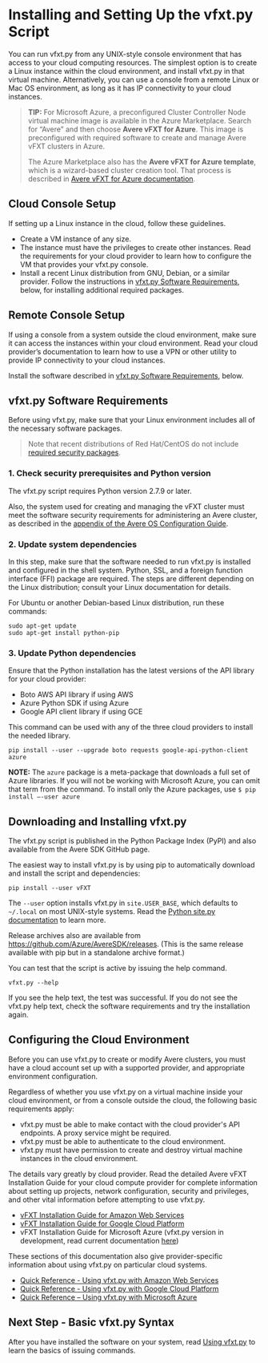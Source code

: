 # Installing and Setting Up the vfxt.py Script

You can run vfxt.py from any UNIX-style console environment that has access to your cloud computing resources. The simplest option is to create a Linux instance within the cloud environment, and install vfxt.py in that virtual machine. Alternatively, you can use a console from a remote Linux or Mac OS environment, as long as it has IP connectivity to your cloud instances.

> **TIP:** For Microsoft Azure, a preconfigured Cluster Controller Node virtual machine image is available in the Azure Marketplace. Search for “Avere” and then choose **Avere vFXT for Azure**. This image is preconfigured with required software to create and manage Avere vFXT clusters in Azure.  
>
> The Azure Marketplace also has the **Avere vFXT for Azure template**, which is a wizard-based cluster creation tool. That process is described in [Avere vFXT for Azure documentation](https://docs.microsoft.com/azure/avere-vfxt/).

## Cloud Console Setup

If setting up a Linux instance in the cloud, follow these guidelines.

* Create a VM instance of any size.
* The instance must have the privileges to create other instances. Read the requirements for your cloud provider to learn how to configure the VM that provides your vfxt.py console.
* Install a recent Linux distribution from GNU, Debian, or a similar provider. Follow the instructions in [vfxt.py Software Requirements](#vfxtpy-software-requirements), below, for installing additional required packages.

## Remote Console Setup

If using a console from a system outside the cloud environment, make sure it can access the instances within your cloud environment. Read your cloud provider’s documentation to learn how to use a VPN or other utility to provide IP connectivity to your cloud instances.

Install the software described in [vfxt.py Software Requirements](#vfxtpy-software-requirements), below.

## vfxt.py Software Requirements

Before using vfxt.py, make sure that your Linux environment includes all of the necessary software packages.

> Note that recent distributions of Red Hat/CentOS do not include [required security packages](<https://azure.github.io/Avere/legacy/ops_guide/4_7/html/security_prereqs.html>).

### 1. Check security prerequisites and Python version

The vfxt.py script requires Python version 2.7.9 or later.

Also, the system used for creating and managing the vFXT cluster must meet the software security requirements for administering an Avere cluster, as described in the [appendix of the Avere OS Configuration Guide](<https://azure.github.io/Avere/legacy/ops_guide/4_7/html/security_prereqs.html>).

### 2. Update system dependencies

In this step, make sure that the software needed to run vfxt.py is installed and configured in the shell system. Python, SSL, and a foreign function interface (FFI) package are required. The steps are different depending on the Linux distribution; consult your Linux documentation for details.

For Ubuntu or another Debian-based Linux distribution, run these commands:

    sudo apt-get update
    sudo apt-get install python-pip

<!-- * If using Red Hat Enterprise Linux or CentOS:       #RHEL/CentOS unsupported as of 9/2018

  ```bash
  sudo wget https://dl.fedoraproject.org/pub/epel/epel-release-latest-7.noarch.rpm
  sudo rpm -ivh epel-release-latest-7.noarch.rpm
  sudo yum install -y python-pip
  ```
-->

### 3. Update Python dependencies

Ensure that the Python installation has the latest versions of the API library for your cloud provider:

* Boto AWS API library if using AWS
* Azure Python SDK if using Azure
* Google API client library if using GCE

This command can be used with any of the three cloud providers to install the needed library.

    pip install --user --upgrade boto requests google-api-python-client azure

 **NOTE:** The `azure` package is a meta-package that downloads a full set of Azure libraries. If you will not be working with Microsoft Azure, you can omit that term from the command. To install only the Azure packages, use `$ pip install –-user azure`

## Downloading and Installing vfxt.py

The vfxt.py script is published in the Python Package Index (PyPI) and also available from the Avere SDK GitHub page.

The easiest way to install vfxt.py is by using pip to automatically download and install the script and dependencies:

    pip install --user vFXT

The `--user` option installs vfxt.py in `site.USER_BASE`, which defaults to `~/.local` on most UNIX-style systems. Read the [Python site.py documentation](<https://docs.python.org/2/library/site.html#site.USER_BASE>) to learn more.

Release archives also are available from <https://github.com/Azure/AvereSDK/releases>. (This is the same release available with pip but in a standalone archive format.)

You can test that the script is active by issuing the help command.

    vfxt.py --help

If you see the help text, the test was successful. If you do not see the vfxt.py help text, check the software requirements and try the installation again.

## Configuring the Cloud Environment

Before you can use vfxt.py to create or modify Avere clusters, you must have a cloud account set up with a supported provider, and appropriate environment configuration.

Regardless of whether you use vfxt.py on a virtual machine inside your cloud environment, or from a console outside the cloud, the following basic requirements apply:

* vfxt.py must be able to make contact with the cloud provider's API endpoints. A proxy service might be required.
* vfxt.py must be able to authenticate to the cloud environment.
* vfxt.py must have permission to create and destroy virtual machine instances in the cloud environment.

The details vary greatly by cloud provider. Read the detailed Avere vFXT Installation Guide for your cloud compute provider for complete information about setting up projects, network configuration, security and privileges, and other vital information before attempting to use vfxt.py.

* [vFXT Installation Guide for Amazon Web Services](<https://azure.github.io/Avere/#vfxt>)
* [vFXT Installation Guide for Google Cloud Platform](<https://azure.github.io/Avere/#vfxt>)
* vFXT Installation Guide for Microsoft Azure (vfxt.py version in development, read current documentation [here](<https://docs.microsoft.com/azure/avere-vfxt/avere-vfxt-deploy-plan>))

These sections of this documentation also give provider-specific information about using vfxt.py on particular cloud systems.

* [Quick Reference - Using vfxt.py with Amazon Web Services](aws_reference.md)
* [Quick Reference - Using vfxt.py with Google Cloud Platform](gce_reference.md)
* [Quick Reference – Using vfxt.py with Microsoft Azure](azure_reference.md)

## Next Step - Basic vfxt.py Syntax

After you have installed the software on your system, read [Using vfxt.py](using_vfxt_py.md) to learn the basics of issuing commands.
